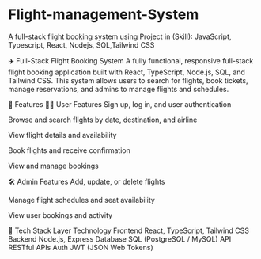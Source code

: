 # Flight-management-System
 A full-stack flight booking system using Project in (Skill): JavaScript, Typescript, React, Nodejs, SQL,Tailwind CSS

✈️ Full-Stack Flight Booking System
A fully functional, responsive full-stack flight booking application built with React, TypeScript, Node.js, SQL, and Tailwind CSS. This system allows users to search for flights, book tickets, manage reservations, and admins to manage flights and schedules.

🚀 Features
👨‍💻 User Features
Sign up, log in, and user authentication

Browse and search flights by date, destination, and airline

View flight details and availability

Book flights and receive confirmation

View and manage bookings

🛠️ Admin Features
Add, update, or delete flights

Manage flight schedules and seat availability

View user bookings and activity

🧰 Tech Stack
Layer	Technology
Frontend	React, TypeScript, Tailwind CSS
Backend	Node.js, Express
Database	SQL (PostgreSQL / MySQL)
API	RESTful APIs
Auth	JWT (JSON Web Tokens)
